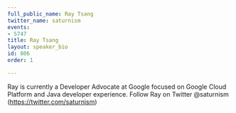 ```yaml
---
full_public_name: Ray Tsang
twitter_name: saturnism
events:
- 5747
title: Ray Tsang
layout: speaker_bio
id: 806
order: 1

---
```

Ray is currently a Developer Advocate at Google focused on Google Cloud Platform and Java developer experience. Follow Ray on Twitter @saturnism (https://twitter.com/saturnism)